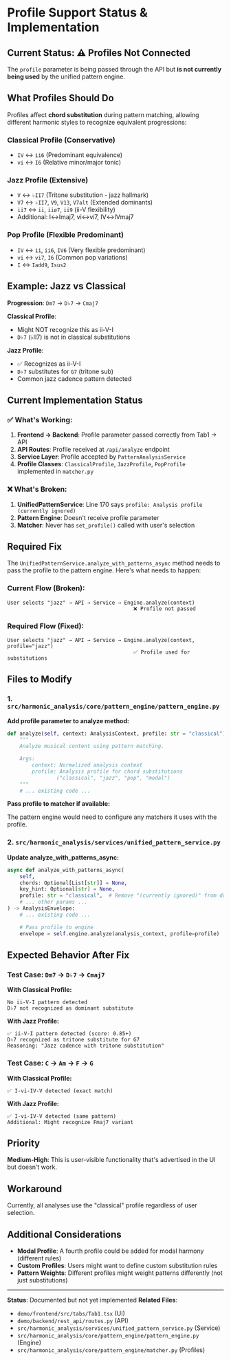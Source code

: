 # Profile Support Status & Implementation

## Current Status: ⚠️ Profiles Not Connected

The `profile` parameter is being passed through the API but **is not currently being used** by the unified pattern engine.

## What Profiles Should Do

Profiles affect **chord substitution** during pattern matching, allowing different harmonic styles to recognize equivalent progressions:

### **Classical Profile** (Conservative)
- `IV` ↔ `ii6` (Predominant equivalence)
- `vi` ↔ `I6` (Relative minor/major tonic)

### **Jazz Profile** (Extensive)
- `V` ↔ `♭II7` (Tritone substitution - jazz hallmark)
- `V7` ↔ `♭II7`, `V9`, `V13`, `V7alt` (Extended dominants)
- `ii7` ↔ `ii`, `iiø7`, `ii9` (ii-V flexibility)
- Additional: I↔Imaj7, vi↔vi7, IV↔IVmaj7

### **Pop Profile** (Flexible Predominant)
- `IV` ↔ `ii`, `ii6`, `IV6` (Very flexible predominant)
- `vi` ↔ `vi7`, `I6` (Common pop variations)
- `I` ↔ `Iadd9`, `Isus2`

## Example: Jazz vs Classical

**Progression**: `Dm7` → `D♭7` → `Cmaj7`

**Classical Profile**:
- Might NOT recognize this as ii-V-I
- `D♭7` (♭II7) is not in classical substitutions

**Jazz Profile**:
- ✅ Recognizes as ii-V-I
- `D♭7` substitutes for `G7` (tritone sub)
- Common jazz cadence pattern detected

## Current Implementation Status

### ✅ What's Working:
1. **Frontend → Backend**: Profile parameter passed correctly from Tab1 → API
2. **API Routes**: Profile received at `/api/analyze` endpoint
3. **Service Layer**: Profile accepted by `PatternAnalysisService`
4. **Profile Classes**: `ClassicalProfile`, `JazzProfile`, `PopProfile` implemented in `matcher.py`

### ❌ What's Broken:
1. **UnifiedPatternService**: Line 170 says `profile: Analysis profile (currently ignored)`
2. **Pattern Engine**: Doesn't receive profile parameter
3. **Matcher**: Never has `set_profile()` called with user's selection

## Required Fix

The `UnifiedPatternService.analyze_with_patterns_async` method needs to pass the profile to the pattern engine. Here's what needs to happen:

### Current Flow (Broken):
```
User selects "jazz" → API → Service → Engine.analyze(context)
                                         ❌ Profile not passed
```

### Required Flow (Fixed):
```
User selects "jazz" → API → Service → Engine.analyze(context, profile="jazz")
                                         ✅ Profile used for substitutions
```

## Files to Modify

### 1. `src/harmonic_analysis/core/pattern_engine/pattern_engine.py`

**Add profile parameter to analyze method:**

```python
def analyze(self, context: AnalysisContext, profile: str = "classical") -> AnalysisEnvelope:
    """
    Analyze musical content using pattern matching.

    Args:
        context: Normalized analysis context
        profile: Analysis profile for chord substitutions
                ("classical", "jazz", "pop", "modal")
    """
    # ... existing code ...
```

**Pass profile to matcher if available:**

The pattern engine would need to configure any matchers it uses with the profile.

### 2. `src/harmonic_analysis/services/unified_pattern_service.py`

**Update analyze_with_patterns_async:**

```python
async def analyze_with_patterns_async(
    self,
    chords: Optional[List[str]] = None,
    key_hint: Optional[str] = None,
    profile: str = "classical",  # Remove "(currently ignored)" from docstring
    # ... other params ...
) -> AnalysisEnvelope:
    # ... existing code ...

    # Pass profile to engine
    envelope = self.engine.analyze(analysis_context, profile=profile)
```

## Expected Behavior After Fix

### Test Case: `Dm7` → `D♭7` → `Cmaj7`

**With Classical Profile:**
```
No ii-V-I pattern detected
D♭7 not recognized as dominant substitute
```

**With Jazz Profile:**
```
✅ ii-V-I pattern detected (score: 0.85+)
D♭7 recognized as tritone substitute for G7
Reasoning: "Jazz cadence with tritone substitution"
```

### Test Case: `C` → `Am` → `F` → `G`

**With Classical Profile:**
```
✅ I-vi-IV-V detected (exact match)
```

**With Jazz Profile:**
```
✅ I-vi-IV-V detected (same pattern)
Additional: Might recognize Fmaj7 variant
```

## Priority

**Medium-High**: This is user-visible functionality that's advertised in the UI but doesn't work.

## Workaround

Currently, all analyses use the "classical" profile regardless of user selection.

## Additional Considerations

- **Modal Profile**: A fourth profile could be added for modal harmony (different rules)
- **Custom Profiles**: Users might want to define custom substitution rules
- **Pattern Weights**: Different profiles might weight patterns differently (not just substitutions)

---

**Status**: Documented but not yet implemented
**Related Files**:
- `demo/frontend/src/tabs/Tab1.tsx` (UI)
- `demo/backend/rest_api/routes.py` (API)
- `src/harmonic_analysis/services/unified_pattern_service.py` (Service)
- `src/harmonic_analysis/core/pattern_engine/pattern_engine.py` (Engine)
- `src/harmonic_analysis/core/pattern_engine/matcher.py` (Profiles)
